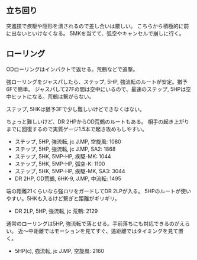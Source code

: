 ## 立ち回り

突進技で疾駆や隠形を潰されるので差し合いは厳しい。
こちらから積極的に前に出ないといけなくなる。
5MKを当てて、弧空やキャンセルで崩しに行く。

## ローリング

ODローリングはインパクトで返せる。荒鵺などで追撃。

強ローリングをジャスパしたら、ステップ, 5HP, 強流転のルートが安定。猶予6Fで簡単。
ジャスパして27Fの間は空中にいるので、最速のステップ, 5HPは空中ヒットになる。荒鵺は繋がらない。

ステップ, 5HKは猶予3Fで少し難しいけどできなくはない。

ちょっと難しいけど、DR 2HPからOD荒鵺のルートもある。
相手の起き上がりまでに回復するので実質ゲージ1.5本で起き攻めもしやすい。

- ステップ, 5HP, 強流転, jc J.MP, 空旋風: 1080
- ステップ, 5HP, 強流転, jc J.MP, SA2: 1868
- ステップ, 5HK, 5MP-HP, 疾駆-MK: 1044
- ステップ, 5HK, 5MP-HP, 弧空-K: 1100
- ステップ, 5HK, 5MP-HP, 疾駆-MK, SA3: 3044
- DR 2HP, OD荒鵺, 6HK-9, J.MP, 中流転: 1495

端の距離21くらいなら強ロリをガードしてDR 2LPが入る。
5HPのルートが使いやすい。5HKも入るけど繋ぎと距離がギリギリ。

- DR 2LP, 5HP, 強流転, jc 荒鵺: 2129

通常のローリングは5HP, 強流転で落とせる。手前落ちにも対応できるのがえらい。
近〜中距離ではモーションを見てすぐ、遠距離ではタイミングを見て置く。

- 5HP(c), 強流転, jc J.MP, 空旋風: 2160
